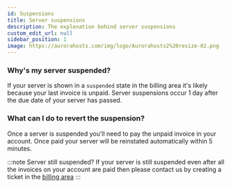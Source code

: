```yaml
---
id: Suspensions
title: Server suspensions
description: The explenation behind server suspensions
custom_edit_url: null
sidebar_position: 1
image: https://aurorahosts.com/img/logo/Aurorahosts2%20resize-02.png
---
```


### Why's my server suspended?

If your server is shown in a `suspended` state in the billing area it's likely because your last invoice is unpaid. Server suspensions occur 1 day after the due date of your server has passed.

### What can I do to revert the suspension?

Once a server is suspended you'll need to pay the unpaid invoice in your account. Once paid your server will be reinstated automatically within 5 minutes.

:::note Server still suspended?
If your server is still suspended even after all the invoices on your account are paid then please contact us by creating a ticket in the [billing area](https://billing.aurorahosts.com)
:::